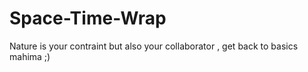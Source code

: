 # Space-Time-Wrap
Nature is your contraint but also your collaborator , get back to basics mahima ;)
